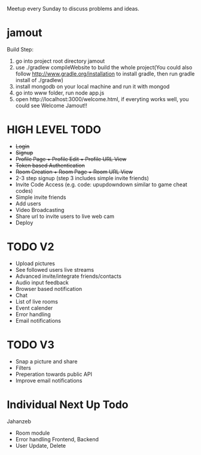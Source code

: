 Meetup every Sunday to discuss problems and ideas.


jamout
======
Build Step:
1. go into project root directory jamout
2. use ./gradlew compileWebsite to build the whole project(You could also follow http://www.gradle.org/installation to install gradle, then run gradle install of ./gradlew)
3. install mongodb on your local machine and run it with mongod
4. go into www folder, run node app.js
5. open http://localhost:3000/welcome.html, if everyting works well, you could see
Welcome Jamout!!

HIGH LEVEL TODO 
===============
* ~~Login~~
* ~~Signup~~
* ~~Profile Page + Profile Edit + Profile URL View~~
* ~~Token based Authentication~~
* ~~Room Creation + Room Page + Room URL View~~
* 2-3 step signup (step 3 includes simple invite friends)
* Invite Code Access (e.g. code: upupdowndown similar to game cheat codes)
* Simple invite friends
* Add users
* Video Broadcasting 
* Share url to invite users to live web cam
* Deploy

TODO V2 
=======
* Upload pictures
* See followed users live streams
* Advanced invite/integrate friends/contacts
* Audio input feedback
* Browser based notification
* Chat
* List of live rooms
* Event calender
* Error handling
* Email notifications

TODO V3 
=======
* Snap a picture and share
* Filters
* Preperation towards public API
* Improve email notifications


Individual Next Up Todo
=======================
Jahanzeb
* Room module
* Error handling Frontend, Backend
* User Update, Delete
